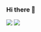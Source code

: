 ### Hi there 👋

<img src="https://img.shields.io/badge/C++-00599C?style=plastic&logo=c%2B%2B&logoColor=#00599C"/>
<img src="https://img.shields.io/badge/C%23-512BD4?style=plastic&logo=Csharp&logoColor=#00599C"/>
<!--
**JANGJAGUAR/JANGJAGUAR** is a ✨ _special_ ✨ repository because its `README.md` (this file) appears on your GitHub profile.

Here are some ideas to get you started:

- 🔭 I’m currently working on ...
- 🌱 I’m currently learning ...
- 👯 I’m looking to collaborate on ...
- 🤔 I’m looking for help with ...
- 💬 Ask me about ...
- 📫 How to reach me: ...
- 😄 Pronouns: ...
- ⚡ Fun fact: ...
-->

